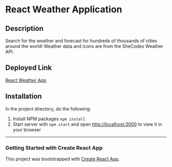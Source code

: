 # React Weather Application

## Description

Search for the weather and forecast for hundreds of thousands of cities around the world! Weather data and icons are from the SheCodes Weather API.

## Deployed Link

[React Weather App](https://spontaneous-panda-58a023.netlify.app/)

## Installation

In the project directory, do the following:

1. Install NPM packages `npm install`
2. Start server with `npm start` and open [http://localhost:3000](http://localhost:3000) to view it in your browser

---

### Getting Started with Create React App

This project was bootstrapped with [Create React App](https://github.com/facebook/create-react-app).
